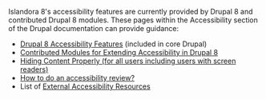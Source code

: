 Islandora 8's accessibility features are currently provided by Drupal 8 and contributed Drupal 8 modules. These pages within the Accessibility section of the Drupal documentation can provide guidance:

- [Drupal 8 Accessibility Features](https://www.drupal.org/docs/8/accessibility/drupal-8-accessibility-features) (included in core Drupal)
- [Contributed Modules for Extending Accessibility in Drupal 8](https://www.drupal.org/docs/8/accessibility/contributed-modules-for-extending-accessibility-in-drupal-8)
- [Hiding Content Properly (for all users including users with screen readers)](https://www.drupal.org/docs/8/accessibility/hide-content-properly)
- [How to do an accessibility review?](https://www.drupal.org/docs/8/accessibility/how-to-do-an-accessibility-review)
- List of [External Accessibility Resources](https://www.drupal.org/docs/8/accessibility/external-accessibility-resources)
